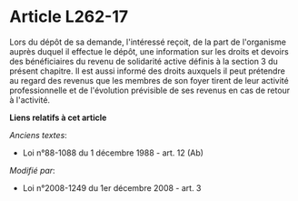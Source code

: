 # Article L262-17

Lors du dépôt de sa demande, l'intéressé reçoit, de la part de l'organisme auprès duquel il effectue le dépôt, une
information sur les droits et devoirs des bénéficiaires du revenu de solidarité active définis à la section 3 du présent
chapitre. Il est aussi informé des droits auxquels il peut prétendre au regard des revenus que les membres de son foyer
tirent de leur activité professionnelle et de l'évolution prévisible de ses revenus en cas de retour à l'activité.

**Liens relatifs à cet article**

_Anciens textes_:

  - Loi n°88-1088 du 1 décembre 1988 - art. 12 (Ab)

_Modifié par_:

  - Loi n°2008-1249 du 1er décembre 2008 - art. 3
